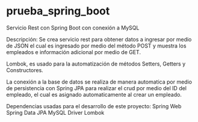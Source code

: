 # prueba_spring_boot
Servicio Rest con Spring Boot con conexión a MySQL

Descripción:
Se crea servicio rest para obtener datos a ingresar por medio de JSON el cual es ingresado por medio del método POST y muestra los empleados e información adicional
por medio de GET.

Lombok, es usado para la automatización de métodos Setters, Getters y Constructores.

La conexión a la base de datos se realiza de manera automatica por medio de persistencia con Spring JPA para realizar el crud por medio del ID del empleado, el cual es asignado
automaticamente al crear un empleado.

Dependencias usadas para el desarrollo de este proyecto:
Spring Web
Spring Data JPA
MySQL Driver
Lombok

